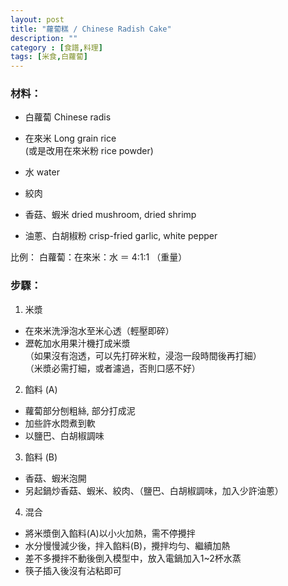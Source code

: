 ```yaml
---
layout: post
title: "蘿蔔糕 / Chinese Radish Cake"
description: ""
category : [食譜,料理]
tags: [米食,白蘿蔔]
---
```


### 材料：  
- 白蘿蔔 Chinese radis
- 在來米 Long grain rice  
  (或是改用在來米粉 rice powder)
- 水 water

- 絞肉
- 香菇、蝦米 dried mushroom, dried shrimp
- 油蔥、白胡椒粉 crisp-fried garlic, white pepper

比例： 
白蘿蔔：在來米：水 ＝ 4:1:1 （重量）

### 步驟： 

1. 米漿
- 在來米洗淨泡水至米心透（輕壓即碎）
- 瀝乾加水用果汁機打成米漿    
 （如果沒有泡透，可以先打碎米粒，浸泡一段時間後再打細）  
 （米漿必需打細，或者濾過，否則口感不好）

2. 餡料 (A)
- 蘿蔔部分刨粗絲, 部分打成泥
- 加些許水悶煮到軟
- 以鹽巴、白胡椒調味

3. 餡料 (B)
- 香菇、蝦米泡開
- 另起鍋炒香菇、蝦米、絞肉、（鹽巴、白胡椒調味，加入少許油蔥） 

4. 混合
- 將米漿倒入餡料(A)以小火加熱，需不停攪拌
- 水分慢慢減少後，拌入餡料(B)，攪拌均勻、繼續加熱
- 差不多攪拌不動後倒入模型中，放入電鍋加入1~2杯水蒸
- 筷子插入後沒有沾粘即可
